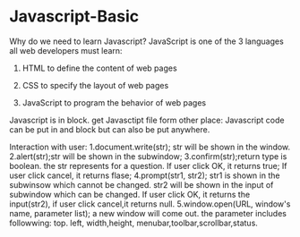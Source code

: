 # Javascript-Basic

Why do we need to learn Javascript?
JavaScript is one of the 3 languages all web developers must learn:

   1. HTML to define the content of web pages

   2. CSS to specify the layout of web pages

   3. JavaScript to program the behavior of web pages

Javascript is in <script></script> block.
get Javasctipt file form other place: <script src="script.js"></script>
Javascript code can be put in <head></head> and <body></body> block but can also be put anywhere.

Interaction with user:
1.document.write(str); str will be shown in the window.
2.alert(str);str will be shown in the subwindow;
3.confirm(str);return type is boolean. the str represents for a question. If user click OK, it returns true; If user click cancel, it returns flase;
4.prompt(str1, str2); str1 is shown in the subwinsow which cannot be changed. str2 will be shown in the input of subwindow which can be changed. If user click OK, it returns the input(str2), if user click cancel,it returns null.
5.window.open(URL, window's name, parameter list); a new window will come out. the parameter includes followwing: top. left, width,height, menubar,toolbar,scrollbar,status.
